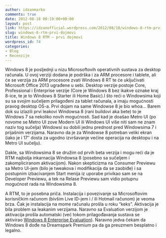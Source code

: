 ```yaml
---
author: idzanmarko
comments: true
date: 2012-08-18 00:19:00+00:00
layout: post
link: https://idzanofficial.wordpress.com/2012/08/18/windows-8-rtm-prvi-dojmovi/
slug: windows-8-rtm-prvi-dojmovi
title: Windows 8 RTM – prvi dojmovi
wordpress_id: 74
categories:
- Blog
- Recenzije
---
```


Windows 8 je posljednji u nizu Microsoftovih operativnih sustava za desktop računala. U ovoj verziji dodana je podrška i za ARM procesore i tablete, ali će se verzija za ARM procesore zvati Windows 8 RT te će uključivati Microsoft Office 2013 ugrađene u sebi. Desktop verzije postoje Core, Professional i Enterprise verzije (Core je Windows 8 bez ikakve oznake kraj 8-ice, te je to Windows 8 Starter ili Home Basic).I što reći o Windowsima koji su sa svojim sučeljem prilagođeni za tablet računala, a imaju mogućnosti pravog desktop OS-a. Prvi dojam na same Windowse 8 je bio whoa… Barem dok su izlazili prvi leakovi Windowsa 8 (rani buildovi aka bete) to je Windows 7 sa nekoliko novih mogućnosti. Sad kad je doašao Metro UI (po novome se Metro UI zove Modern UI ili Windows UI više niti sam ne znam naziv tog sučelja) Windowsi su dobili jednu prednost pred Windowsima 7 i prijašnim verzijama. Naravno da je za Windowse 8 potreban veliki ekran (iako je i 17″ dosta za ugodno izvršavanje većine operacija na desktopu i na Metro UI sučelju).  
  
Dakle, sa Windowsima 8 se družim od prvih beta verzija i mogu reći da je RTM najbolja inkarnacija Windowsa 8 (posebno sa sučeljem i zakompliciranom aktivacijom). Nakon skepticizma na Consumer Previewu sa Metro UI-jem (bilo je tweakova i modifikacija da se zaobiđe) i sa postupnim izbacivanjem Start menija iz uporabe privikao sam se na Developer Previewu, a tek na Relase Previewu sam vidio potupnu mogućnost rada na Windowsima 8.  
  
A RTM, to je posebna priča. Instalacija i povezivanje sa Microsoftovim korisničkim računom (bivšim Live ID-jem i / ili Hotmail računom) je veoma brza. Čak je instalacija na mome računalu prošla u roku “keks”. Aktivacija je bila problem sa leakanim verzijama. Naravno sa Evaluation verzijom je aktivacija prošla automatski (već tokom prilagođavanja sustava se aktivirao [Windows 8 Enterprise Evaluation](http://msdn.microsoft.com/en-us/evalcenter/jj554510.aspx)). Naravno jedva čekam da Windows 8 dođe na Dreamspark Premium pa da ga preuzmem besplatno i legalno.
